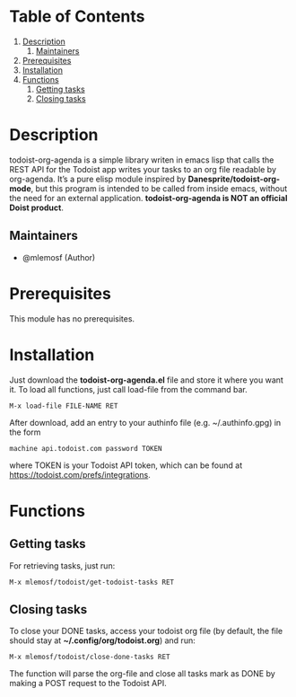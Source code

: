 
# Table of Contents

1.  [Description](#orga081957)
    1.  [Maintainers](#orgad28f68)
2.  [Prerequisites](#org69af932)
3.  [Installation](#org7bbc3f3)
4.  [Functions](#org4b7fef6)
    1.  [Getting tasks](#orgd0e7064)
    2.  [Closing tasks](#org6028f07)



<a id="orga081957"></a>

# Description

todoist-org-agenda is a simple library writen in emacs lisp that calls the REST API for the Todoist app writes your tasks to an org file readable by org-agenda.
It&rsquo;s a pure elisp module inspired by ****Danesprite/todoist-org-mode****, but this program is intended to be called from inside emacs, without the need for an external application.
****todoist-org-agenda is NOT an official Doist product****.


<a id="orgad28f68"></a>

## Maintainers

-   @mlemosf (Author)


<a id="org69af932"></a>

# Prerequisites

This module has no prerequisites.


<a id="org7bbc3f3"></a>

# Installation

Just download the ****todoist-org-agenda.el**** file and store it where you want it. To load all functions, just call load-file from the command bar.

    M-x load-file FILE-NAME RET

After download, add an entry to your authinfo file (e.g. ~/.authinfo.gpg) in the form

    machine api.todoist.com password TOKEN

where TOKEN is your Todoist API token, which can be found at <https://todoist.com/prefs/integrations>.


<a id="org4b7fef6"></a>

# Functions


<a id="orgd0e7064"></a>

## Getting tasks

For retrieving tasks, just run:

    M-x mlemosf/todoist/get-todoist-tasks RET


<a id="org6028f07"></a>

## Closing tasks

To close your DONE tasks, access your todoist org file (by default, the file should stay at ****~/.config/org/todoist.org****) and run:

    M-x mlemosf/todoist/close-done-tasks RET

The function will parse the org-file and close all tasks mark as DONE by making a POST request to the Todoist API.


